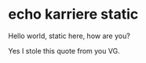 # echo karriere static

Hello world, static here, how are you?

Yes I stole this quote from you VG.
